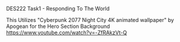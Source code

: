 DES222 Task1 - Responding To The World

This Utilizes "Cyberpunk 2077 Night City 4K animated wallpaper" by Apogean for the Hero Section Background
https://www.youtube.com/watch?v=-ZfRAkzVt-Q
